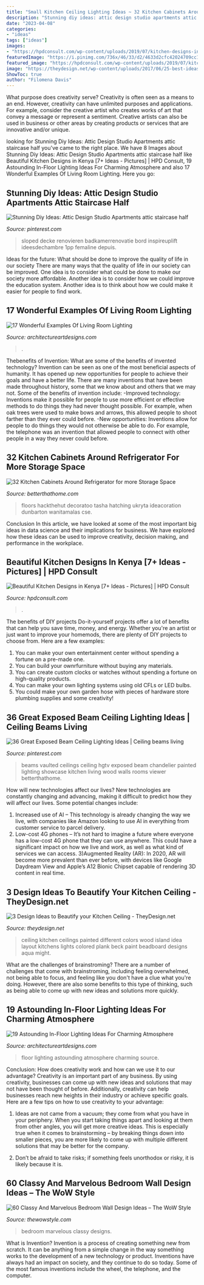 ```yaml
---
title: "Small Kitchen Ceiling Lighting Ideas ~ 32 Kitchen Cabinets Around Refrigerator For More Storage Space"
description: "Stunning diy ideas: attic design studio apartments attic staircase half"
date: "2023-04-08"
categories:
- "ideas"
tags: ["ideas"]
images:
- "https://hpdconsult.com/wp-content/uploads/2019/07/kitchen-designs-in-kenya-4.jpg"
featuredImage: "https://i.pinimg.com/736x/46/33/d2/4633d2cfc42024709cc1dc2480203927.jpg"
featured_image: "https://hpdconsult.com/wp-content/uploads/2019/07/kitchen-designs-in-kenya-4.jpg"
image: "https://theydesign.net/wp-content/uploads/2017/06/25-best-ideas-about-kitchen-ceilings-on-pinterest-kitchen-regarding-kitchen-ceiling-3-design-ideas-to-beautify-your-kitchen-ceiling.jpg"
ShowToc: true
author: "Filomena Davis"
---
```



What purpose does creativity serve?
Creativity is often seen as a means to an end. However, creativity can have unlimited purposes and applications. For example, consider the creative artist who creates works of art that convey a message or represent a sentiment. Creative artists can also be used in business or other areas by creating products or services that are innovative and/or unique.

	

		
looking for Stunning Diy Ideas: Attic Design Studio Apartments attic staircase half you've came to the right place. We have 8 Images about Stunning Diy Ideas: Attic Design Studio Apartments attic staircase half like Beautiful Kitchen Designs in Kenya [7+ Ideas - Pictures] | HPD Consult, 19 Astounding In-Floor Lighting Ideas For Charming Atmosphere and also 17 Wonderful Examples Of Living Room Lighting. Here you go:
		
    
## Stunning Diy Ideas: Attic Design Studio Apartments Attic Staircase Half

<img loading=lazy src="https://i.pinimg.com/736x/a0/d2/ef/a0d2ef9f4c19df7cdbad11cda482be65.jpg" onerror="this.onerror=null;this.src='https://tse4.mm.bing.net/th?id=OIP.HBpyiBPN7_ohmenhyDvQ3AHaJ3&amp;pid=15.1';" alt="Stunning Diy Ideas: Attic Design Studio Apartments attic staircase half">

_Source: pinterest.com_

>sloped decke renovieren badkamerrenovatie bord inspireuplift ideesdechambre 1pp femaline depuis. 

	

Ideas for the future: What should be done to improve the quality of life in our society
There are many ways that the quality of life in our society can be improved. One idea is to consider what could be done to make our society more affordable. Another idea is to consider how we could improve the education system. Another idea is to think about how we could make it easier for people to find work.

    
## 17 Wonderful Examples Of Living Room Lighting

<img loading=lazy src="https://www.architectureartdesigns.com/wp-content/uploads/2016/05/2.jpeg" onerror="this.onerror=null;this.src='https://tse4.mm.bing.net/th?id=OIP.bCo7In14VE7c53Hki_eEtAHaFj&amp;pid=15.1';" alt="17 Wonderful Examples Of Living Room Lighting">

_Source: architectureartdesigns.com_

>. 

	

Thebenefits of Invention: What are some of the benefits of invented technology?
Invention can be seen as one of the most beneficial aspects of humanity. It has opened up new opportunities for people to achieve their goals and have a better life. There are many inventions that have been made throughout history, some that we know about and others that we may not. Some of the benefits of invention include: 
-Improved technology: Inventions make it possible for people to use more efficient or effective methods to do things they had never thought possible. For example, when oak trees were used to make bows and arrows, this allowed people to shoot farther than they ever could before. 
-New opportunities: Inventions allow for people to do things they would not otherwise be able to do. For example, the telephone was an invention that allowed people to connect with other people in a way they never could before.

    
## 32 Kitchen Cabinets Around Refrigerator For More Storage Space

<img loading=lazy src="https://betterthathome.com/wp-content/uploads/2016/11/1-Kitchen-cabinets-around-refrigerator.jpg" onerror="this.onerror=null;this.src='https://tse4.mm.bing.net/th?id=OIP.DcubEYNQrAC-rRRf9zmrOQHaLH&amp;pid=15.1';" alt="32 Kitchen Cabinets Around Refrigerator for more Storage Space">

_Source: betterthathome.com_

>floors hackthehut decoratoo tasha hatching ukryta ideacoration dunbarton wanitamalas cse. 

	

Conclusion
In this article, we have looked at some of the most important big ideas in data science and their implications for business. We have explored how these ideas can be used to improve creativity, decision making, and performance in the workplace.

    
## Beautiful Kitchen Designs In Kenya [7+ Ideas - Pictures] | HPD Consult

<img loading=lazy src="https://hpdconsult.com/wp-content/uploads/2019/07/kitchen-designs-in-kenya-4.jpg" onerror="this.onerror=null;this.src='https://tse1.mm.bing.net/th?id=OIP.hQDHvRiJPd28HRvj3Fdv7AHaFj&amp;pid=15.1';" alt="Beautiful Kitchen Designs in Kenya [7+ Ideas - Pictures] | HPD Consult">

_Source: hpdconsult.com_

>. 

	

The benefits of DIY projects
Do-it-yourself projects offer a lot of benefits that can help you save time, money, and energy. Whether you're an artist or just want to improve your homemods, there are plenty of DIY projects to choose from. Here are a few examples: 
1. You can make your own entertainment center without spending a fortune on a pre-made one. 
2. You can build your ownrfurniture without buying any materials. 
3. You can create custom clocks or watches without spending a fortune on high-quality products. 
4. You can make your own lighting systems using old CFLs or LED bulbs. 
5. You could make your own garden hose with pieces of hardware store plumbing supplies and some creativity!

    
## 36 Great Exposed Beam Ceiling Lighting Ideas | Ceiling Beams Living

<img loading=lazy src="https://i.pinimg.com/736x/46/33/d2/4633d2cfc42024709cc1dc2480203927.jpg" onerror="this.onerror=null;this.src='https://tse3.mm.bing.net/th?id=OIP.f3St-OHIfbE3e4M2ejaXpgHaLG&amp;pid=15.1';" alt="36 Great Exposed Beam Ceiling Lighting Ideas | Ceiling beams living">

_Source: pinterest.com_

>beams vaulted ceilings ceiling hgtv exposed beam chandelier painted lighting showcase kitchen living wood walls rooms viewer betterthathome. 

	

How will new technologies affect our lives?
New technologies are constantly changing and advancing, making it difficult to predict how they will affect our lives. Some potential changes include: 
1) Increased use of AI – This technology is already changing the way we live, with companies like Amazon looking to use AI in everything from customer service to parcel delivery. 
2) Low-cost 4G phones – It’s not hard to imagine a future where everyone has a low-cost 4G phone that they can use anywhere. This could have a significant impact on how we live and work, as well as what kind of services we can access. 
3)Augmented Reality (AR): In 2020, AR will become more prevalent than ever before, with devices like Google Daydream View and Apple’s A12 Bionic Chipset capable of rendering 3D content in real time.

    
## 3 Design Ideas To Beautify Your Kitchen Ceiling - TheyDesign.net

<img loading=lazy src="https://theydesign.net/wp-content/uploads/2017/06/25-best-ideas-about-kitchen-ceilings-on-pinterest-kitchen-regarding-kitchen-ceiling-3-design-ideas-to-beautify-your-kitchen-ceiling.jpg" onerror="this.onerror=null;this.src='https://tse2.mm.bing.net/th?id=OIP.2_7Ot2AedHKFU_f6biAV0wHaLR&amp;pid=15.1';" alt="3 Design Ideas to Beautify your Kitchen Ceiling - TheyDesign.net">

_Source: theydesign.net_

>ceiling kitchen ceilings painted different colors wood island idea layout kitchens lights colored plank beck paint beadboard designs aqua might. 

	

What are the challenges of brainstroming?
There are a number of challenges that come with brainstroming, including feeling overwhelmed, not being able to focus, and feeling like you don't have a clue what you're doing. However, there are also some benefits to this type of thinking, such as being able to come up with new ideas and solutions more quickly.

    
## 19 Astounding In-Floor Lighting Ideas For Charming Atmosphere

<img loading=lazy src="https://www.architectureartdesigns.com/wp-content/uploads/2015/11/1530.jpg" onerror="this.onerror=null;this.src='https://tse1.mm.bing.net/th?id=OIP.6oNiBIpmhTd__uqJrLINmgHaLI&amp;pid=15.1';" alt="19 Astounding In-Floor Lighting Ideas For Charming Atmosphere">

_Source: architectureartdesigns.com_

>floor lighting astounding atmosphere charming source. 

	

Conclusion: How does creativity work and how can we use it to our advantage?
Creativity is an important part of any business. By using creativity, businesses can come up with new ideas and solutions that may not have been thought of before. Additionally, creativity can help businesses reach new heights in their industry or achieve specific goals. Here are a few tips on how to use creativity to your advantage: 
1. Ideas are not came from a vacuum; they come from what you have in your periphery. When you start taking things apart and looking at them from other angles, you will get more creative ideas. This is especially true when it comes to brainstorming – by breaking things down into smaller pieces, you are more likely to come up with multiple different solutions that may be better for the company. 

2. Don’t be afraid to take risks; if something feels unorthodox or risky, it is likely because it is.

    
## 60 Classy And Marvelous Bedroom Wall Design Ideas – The WoW Style

<img loading=lazy src="http://thewowstyle.com/wp-content/uploads/2016/08/Bedroom-Wall-Designs.jpg" onerror="this.onerror=null;this.src='https://tse3.mm.bing.net/th?id=OIP.5woqD1laB_ISslTAgJ4LBwHaKL&amp;pid=15.1';" alt="60 Classy And Marvelous Bedroom Wall Design Ideas – The WoW Style">

_Source: thewowstyle.com_

>bedroom marvelous classy designs. 

	

What is Invention?
Invention is a process of creating something new from scratch. It can be anything from a simple change in the way something works to the development of a new technology or product. Inventions have always had an impact on society, and they continue to do so today. Some of the most famous inventions include the wheel, the telephone, and the computer.

